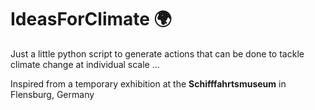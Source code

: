 # IdeasForClimate 🌍
Just a little python script to generate actions that can be done to tackle climate change at individual scale ...

Inspired from a temporary exhibition at the **Schifffahrtsmuseum** in Flensburg, Germany
